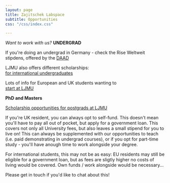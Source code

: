 ```yaml
---
layout: page
title: Zajitschek Labspace
subtitle: Opportunities
css: "/css/index.css"

---
```



 *Want to work with us?*
 **UNDERGRAD**
 
 If you're doing an undergrad in Germany - check the Rise Weltweit stipdens, offered by the [DAAD](https://www.daad.de/rise/en/rise-worldwide/)
 
 LJMU also offers different scholarships:    
 [for international undergraduates](https://www.ljmu.ac.uk/international/thinking-of-applying/international-scholarships/undergraduate)    
 
 Lots of info for European and UK students wanting to     
 [start at LJMU](https://www.ljmu.ac.uk/discover/fees-and-funding/undergraduate-finance)
 
 **PhD and Masters**
 
 [Scholarship opportunities for postgrads at LJMU](https://www.ljmu.ac.uk/research/phd-scholarships)
 
If you're UK resident, you can always opt to self-fund. This doesn't mean you'll have to pay all out of pocket, but apply for a government loan. This covers not only all University fees, but also leaves a small stipend for you to live on! This can always be supplemented with our opportunities to teach (i.e. paid demonstrating in undergrad courses), or if you opt for part-time study - you'll have anough time to work alongside your degree.

For international students, this may not be as easy: EU residents may still be eligible for a government loan, but as fees are sligtly higher no costs of living would be covered. Own funds / work alongside would be necessary... 

Please get in touch if you'd like to chat about this!



